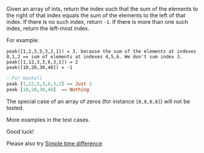 Given an array of ints, return the index such that the sum of the elements to the right of that index equals the sum of the elements to the left of that index. If there is no such index, return `-1`. If there is more than one such index, return the left-most index.

For example: 
```
peak([1,2,3,5,3,2,1]) = 3, because the sum of the elements at indexes 0,1,2 == sum of elements at indexes 4,5,6. We don't sum index 3.
peak([1,12,3,3,6,3,1]) = 2
peak([10,20,30,40]) = -1
```

```haskell
--For Haskell
peak [1,12,3,3,6,3,1] == Just 2
peak [10,20,30,40]  == Nothing 
```

The special case of an array of zeros (for instance `[0,0,0,0]`) will not be tested. 

More examples in the test cases. 

Good luck!

Please also try [Simple time difference](https://www.codewars.com/kata/5b76a34ff71e5de9db0000f2)